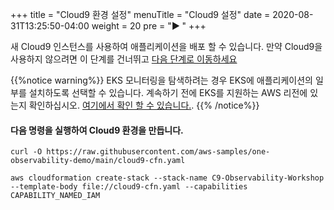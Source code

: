 +++
title = "Cloud9 환경 설정"
menuTitle = "Cloud9 설정"
date = 2020-08-31T13:25:50-04:00
weight = 20
pre = "<b>▶︎ </b>"
+++

새 Cloud9 인스턴스를 사용하여 애플리케이션을 배포 할 수 있습니다. 만약 Cloud9을 사용하지 않으려면 이 단계를 건너뛰고 [다음 단계로 이동하세요](/ko/installation/_deploy_app.html)


{{%notice warning%}}
EKS 모니터링을 탐색하려는 경우 EKS에 애플리케이션의 일부를 설치하도록 선택할 수 있습니다. 계속하기 전에 EKS를 지원하는 AWS 리전에 있는지 확인하십시오. [여기에서 확인 할 수 있습니다.](https://aws.amazon.com/about-aws/global-infrastructure/regional-product-services/).
{{% /notice%}}


#### 다음 명령을 실행하여 Cloud9 환경을 만듭니다.

```
curl -O https://raw.githubusercontent.com/aws-samples/one-observability-demo/main/cloud9-cfn.yaml

aws cloudformation create-stack --stack-name C9-Observability-Workshop --template-body file://cloud9-cfn.yaml --capabilities CAPABILITY_NAMED_IAM

```

